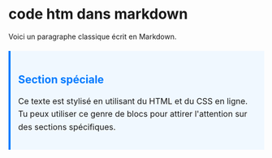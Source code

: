 # code htm dans markdown

Voici un paragraphe classique écrit en Markdown.

<div style="background-color:#f0f8ff; padding:15px; border-left:4px solid #007BFF; margin:20px 0;">

  <h2 style="color:#007BFF;">Section spéciale</h2>
  <p style="font-size:16px; line-height:1.6;">
    Ce texte est stylisé en utilisant du HTML et du CSS en ligne.
    Tu peux utiliser ce genre de blocs pour attirer l'attention sur des sections spécifiques.
  </p>

</div>